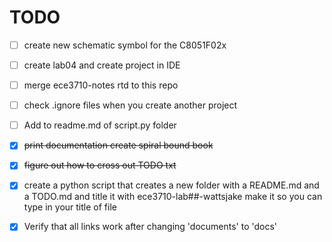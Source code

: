 TODO
====

- [ ] create new schematic symbol for the C8051F02x
- [ ] create lab04 and create project in IDE
- [ ] merge ece3710-notes rtd to this repo
- [ ] check .ignore files when you create another project
- [ ] Add to readme.md of script.py folder
- [x] ~~print documentation create spiral bound book~~
- [x] ~~figure out how to cross out TODO txt~~
- [x] create a python script that creates a new folder with a README.md and a TODO.md and title it with ece3710-lab##-wattsjake make it so you can type in your title of file
- [x] Verify that all links work after changing 'documents' to 'docs'




